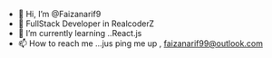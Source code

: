 - 👋 Hi, I’m @Faizanarif9
- 👀 FullStack Developer in RealcoderZ
- 🌱 I’m currently learning ..React.js
- 📫 How to reach me ...jus ping me up , faizanarif99@outlook.com


<!---
Faizanarif9/Faizanarif9 is a ✨ special ✨ repository because its `README.md` (this file) appears on your GitHub profile.
You can click the Preview link to take a look at your changes.
--->

